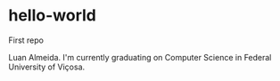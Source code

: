 # hello-world
First repo

Luan Almeida. I'm currently graduating on Computer Science in Federal University of Viçosa.
